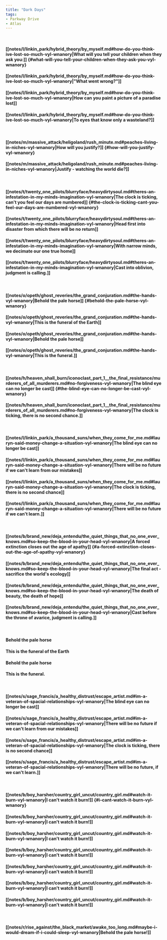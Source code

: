 ```yaml
---
title: "Dark Days"
tags:
- Parkway Drive
- Atlas
---
```

&nbsp;
#### [[notes/l/linkin_park/hybrid_theory/by_myself.md#how-do-you-think-ive-lost-so-much-vyl-wnanory|What will you tell your children when they ask you:]] {#what-will-you-tell-your-children-when-they-ask-you-vyl-wnanory}
#### [[notes/l/linkin_park/hybrid_theory/by_myself.md#how-do-you-think-ive-lost-so-much-vyl-wnanory|"What went wrong?"]]
#### [[notes/l/linkin_park/hybrid_theory/by_myself.md#how-do-you-think-ive-lost-so-much-vyl-wnanory|How can you paint a picture of a paradise lost]]
#### [[notes/l/linkin_park/hybrid_theory/by_myself.md#how-do-you-think-ive-lost-so-much-vyl-wnanory|To eyes that know only a wasteland?]]
&nbsp;
#### [[notes/m/massive_attack/heligoland/rush_minute.md#peaches-living-in-niches-vyl-wnanory|How will you justify?]] {#how-will-you-justify-vyl-wnanory}
#### [[notes/m/massive_attack/heligoland/rush_minute.md#peaches-living-in-niches-vyl-wnanory|Justify - watching the world die?]]
&nbsp;
#### [[notes/t/twenty_one_pilots/blurryface/heavydirtysoul.md#theres-an-infestation-in-my-minds-imagination-vyl-wnanory|The clock is ticking, can't you feel our days are numbered]] {#the-clock-is-ticking-cant-you-feel-our-days-are-numbered-vyl-wnanory}
#### [[notes/t/twenty_one_pilots/blurryface/heavydirtysoul.md#theres-an-infestation-in-my-minds-imagination-vyl-wnanory|Head first into disaster from which there will be no return]]
#### [[notes/t/twenty_one_pilots/blurryface/heavydirtysoul.md#theres-an-infestation-in-my-minds-imagination-vyl-wnanory|With narrow minds, we decimate our one true home]]
#### [[notes/t/twenty_one_pilots/blurryface/heavydirtysoul.md#theres-an-infestation-in-my-minds-imagination-vyl-wnanory|Cast into oblivion, judgment is calling.]]
&nbsp;
#### [[notes/o/opeth/ghost_reveries/the_grand_conjuration.md#the-hands-vyl-wnanory|Behold the pale horse]] {#behold-the-pale-horse-vyl-wnanory}
#### [[notes/o/opeth/ghost_reveries/the_grand_conjuration.md#the-hands-vyl-wnanory|This is the funeral of the Earth]]
#### [[notes/o/opeth/ghost_reveries/the_grand_conjuration.md#the-hands-vyl-wnanory|Behold the pale horse]]
#### [[notes/o/opeth/ghost_reveries/the_grand_conjuration.md#the-hands-vyl-wnanory|This is the funeral.]]
&nbsp;
#### [[notes/h/heaven_shall_burn/iconoclast_part_1__the_final_resistance/murderers_of_all_murderers.md#no-forgiveness-vyl-wnanory|The blind eye can no longer be cast]] {#the-blind-eye-can-no-longer-be-cast-vyl-wnanory}
#### [[notes/h/heaven_shall_burn/iconoclast_part_1__the_final_resistance/murderers_of_all_murderers.md#no-forgiveness-vyl-wnanory|The clock is ticking, there is no second chance.]]
&nbsp;
#### [[notes/l/linkin_park/a_thousand_suns/when_they_come_for_me.md#lauryn-said-money-change-a-situation-vyl-wnanory|The blind eye can no longer be cast]]
#### [[notes/l/linkin_park/a_thousand_suns/when_they_come_for_me.md#lauryn-said-money-change-a-situation-vyl-wnanory|There will be no future if we can't learn from our mistakes]]
#### [[notes/l/linkin_park/a_thousand_suns/when_they_come_for_me.md#lauryn-said-money-change-a-situation-vyl-wnanory|The clock is ticking, there is no second chance]]
#### [[notes/l/linkin_park/a_thousand_suns/when_they_come_for_me.md#lauryn-said-money-change-a-situation-vyl-wnanory|There will be no future if we can't learn.]]
&nbsp;
#### [[notes/b/brand_new/deja_entendu/the_quiet_things_that_no_one_ever_knows.md#so-keep-the-blood-in-your-head-vyl-wnanory|A forced extinction closes out the age of apathy]] {#a-forced-extinction-closes-out-the-age-of-apathy-vyl-wnanory}
#### [[notes/b/brand_new/deja_entendu/the_quiet_things_that_no_one_ever_knows.md#so-keep-the-blood-in-your-head-vyl-wnanory|The final act - sacrifice the world's ecology]]
#### [[notes/b/brand_new/deja_entendu/the_quiet_things_that_no_one_ever_knows.md#so-keep-the-blood-in-your-head-vyl-wnanory|The death of beauty, the death of hope]]
#### [[notes/b/brand_new/deja_entendu/the_quiet_things_that_no_one_ever_knows.md#so-keep-the-blood-in-your-head-vyl-wnanory|Cast before the throne of avarice, judgment is calling.]]
&nbsp;
#### Behold the pale horse
#### This is the funeral of the Earth
#### Behold the pale horse
#### This is the funeral.
&nbsp;
#### [[notes/s/sage_francis/a_healthy_distrust/escape_artist.md#im-a-veteran-of-spacial-relationships-vyl-wnanory|The blind eye can no longer be cast]]
#### [[notes/s/sage_francis/a_healthy_distrust/escape_artist.md#im-a-veteran-of-spacial-relationships-vyl-wnanory|There will be no future if we can't learn from our mistakes]]
#### [[notes/s/sage_francis/a_healthy_distrust/escape_artist.md#im-a-veteran-of-spacial-relationships-vyl-wnanory|The clock is ticking, there is no second chance]]
#### [[notes/s/sage_francis/a_healthy_distrust/escape_artist.md#im-a-veteran-of-spacial-relationships-vyl-wnanory|There will be no future, if we can't learn.]]
&nbsp;
#### [[notes/b/boy_harsher/country_girl_uncut/country_girl.md#watch-it-burn-vyl-wnanory|I can't watch it burn!]] {#i-cant-watch-it-burn-vyl-wnanory}
#### [[notes/b/boy_harsher/country_girl_uncut/country_girl.md#watch-it-burn-vyl-wnanory|I can't watch it burn!]]
#### [[notes/b/boy_harsher/country_girl_uncut/country_girl.md#watch-it-burn-vyl-wnanory|I can't watch it burn!]]
#### [[notes/b/boy_harsher/country_girl_uncut/country_girl.md#watch-it-burn-vyl-wnanory|I can't watch it burn!]]
#### [[notes/b/boy_harsher/country_girl_uncut/country_girl.md#watch-it-burn-vyl-wnanory|I can't watch it burn!]]
#### [[notes/b/boy_harsher/country_girl_uncut/country_girl.md#watch-it-burn-vyl-wnanory|I can't watch it burn!]]
#### [[notes/b/boy_harsher/country_girl_uncut/country_girl.md#watch-it-burn-vyl-wnanory|I can't watch it burn!]]
&nbsp;
#### [[notes/r/rise_against/the_black_market/awake_too_long.md#maybe-i-would-dream-if-i-could-sleep-vyl-wnanory|Behold the pale horse!]]
